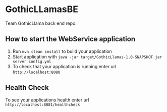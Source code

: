 # GothicLLamasBE
Team GothicLlama back end repo.

How to start the WebService application
---

1. Run `mvn clean install` to build your application
1. Start application with `java -jar target/GothicLlamas-1.0-SNAPSHOT.jar server config.yml`
1. To check that your application is running enter url `http://localhost:8080`

Health Check
---

To see your applications health enter url `http://localhost:8081/healthcheck`
